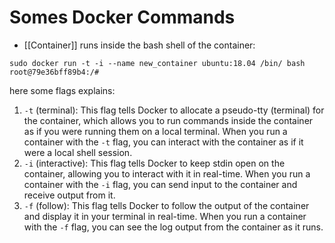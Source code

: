 
# Somes Docker Commands

- [[Container]] runs inside the bash shell of the container:
```
sudo docker run -t -i --name new_container ubuntu:18.04 /bin/ bash root@79e36bff89b4:/#

```
here some flags explains:
 1.  `-t`  (terminal): This flag tells Docker to allocate a pseudo-tty (terminal) for the container, which allows you to run commands inside the container as if you were running them on a local terminal. When you run a container with the `-t` flag, you can interact with the container as if it were a local shell session.
 2.  `-i`  (interactive): This flag tells Docker to keep stdin open on the container, allowing you to interact with it in real-time. When you run a container with the `-i` flag, you can send input to the container and receive output from it.
 3.  `-f`  (follow): This flag tells Docker to follow the output of the container and display it in your terminal in real-time. When you run a container with the `-f` flag, you can see the log output from the container as it runs.